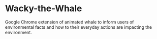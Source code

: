 # Wacky-the-Whale
Google Chrome extension of animated whale to inform users of environmental facts and how to their everyday actions are impacting the environment.

